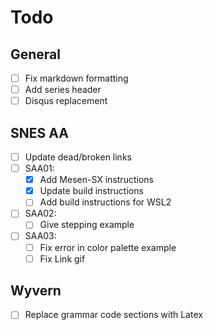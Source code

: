 # Todo

## General

- [ ] Fix markdown formatting
- [ ] Add series header
- [ ] Disqus replacement

## SNES AA

- [ ] Update dead/broken links
- [ ] SAA01:
  - [x] Add Mesen-SX instructions
  - [x] Update build instructions
  - [ ] Add build instructions for WSL2
- [ ] SAA02:
  - [ ] Give stepping example
- [ ] SAA03:
  - [ ] Fix error in color palette example
  - [ ] Fix Link gif

## Wyvern

- [ ] Replace grammar code sections with Latex
